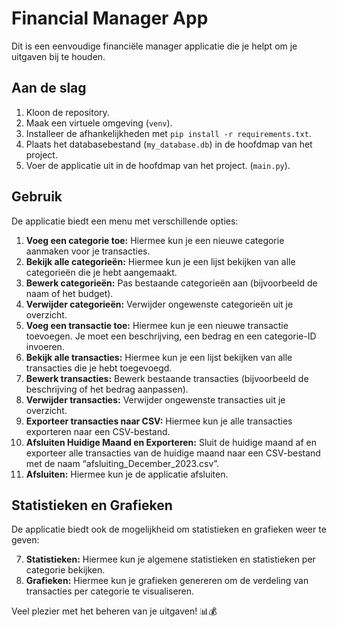# Financial Manager App

Dit is een eenvoudige financiële manager applicatie die je helpt om je uitgaven bij te houden.

## Aan de slag

1. Kloon de repository.
2. Maak een virtuele omgeving (`venv`).
3. Installeer de afhankelijkheden met `pip install -r requirements.txt`.
4. Plaats het databasebestand (`my_database.db`) in de hoofdmap van het project.
5. Voer de applicatie uit in de hoofdmap van het project. (`main.py`).

## Gebruik

De applicatie biedt een menu met verschillende opties:

1. **Voeg een categorie toe:** Hiermee kun je een nieuwe categorie aanmaken voor je transacties.
2. **Bekijk alle categorieën:** Hiermee kun je een lijst bekijken van alle categorieën die je hebt aangemaakt.
3. **Bewerk categorieën:** Pas bestaande categorieën aan (bijvoorbeeld de naam of het budget).
4. **Verwijder categorieën:** Verwijder ongewenste categorieën uit je overzicht.
5. **Voeg een transactie toe:** Hiermee kun je een nieuwe transactie toevoegen. Je moet een beschrijving, een bedrag en een categorie-ID invoeren.
6. **Bekijk alle transacties:** Hiermee kun je een lijst bekijken van alle transacties die je hebt toegevoegd.
7. **Bewerk transacties:** Bewerk bestaande transacties (bijvoorbeeld de beschrijving of het bedrag aanpassen).
8. **Verwijder transacties:** Verwijder ongewenste transacties uit je overzicht.
9. **Exporteer transacties naar CSV:** Hiermee kun je alle transacties exporteren naar een CSV-bestand.
10. **Afsluiten Huidige Maand en Exporteren:** Sluit de huidige maand af en exporteer alle transacties van de huidige maand naar een CSV-bestand met de naam “afsluiting_December_2023.csv”.
11. **Afsluiten:** Hiermee kun je de applicatie afsluiten.

## Statistieken en Grafieken

De applicatie biedt ook de mogelijkheid om statistieken en grafieken weer te geven:

7. **Statistieken:** Hiermee kun je algemene statistieken en statistieken per categorie bekijken.
8. **Grafieken:** Hiermee kun je grafieken genereren om de verdeling van transacties per categorie te visualiseren.

Veel plezier met het beheren van je uitgaven! 📊💰
